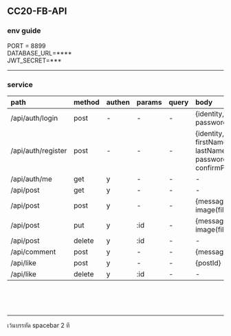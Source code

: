 ## CC20-FB-API


### env guide
PORT = 8899  
DATABASE_URL=****  
JWT_SECRET=***

---

### service

|path |method |authen |params |query |body |
|:-- |:-- |:-- |:-- |:-- |:-- |
|/api/auth/login|post|-|-|-|{identity, password}  
|/api/auth/register|post|-|-|-| {identity, firstName, lastName, password, confirmPassword}
|/api/auth/me|get|y|-|-|-|
|/api/post|get|y|-|-|-|
|/api/post|post|y|-|-|{message, image(file)}
|/api/post|put|y|:id|-|{message, image(file)}
|/api/post|delete|y|:id|-|-
|/api/comment|post|y|-|-|{message, postId}
|/api/like|post|y|-|-|{postId}
|/api/like|delete|y|:id|-|-

  
 <br />
 <br />
 <br />
 
---
เว้นบรรทัด spacebar 2 ที